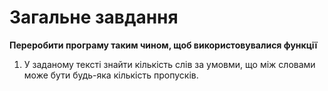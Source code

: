 #  Загальне завдання
**Переробити програму таким чином, щоб використовувалися функції**
1. У заданому тексті знайти кількість слів за умовми, що між словами може бути будь-яка кількість пропусків.
